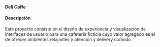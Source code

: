 #### Deli Caffe

#### Descripción
Este proyecto consiste en el diseño de experiencia y visualización de interfaces de usuario para una cafetería ficticia cuyo valor agregado es el de ofrecer ambientes relajantes y atención y delivery cómodo.

